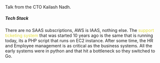 Talk from the CTO Kailash Nadh.

##### Tech Stack
There are no SAAS subscriptions, AWS is IAAS, nothing else. 
The <span style="color:#e1db3d">support ticketing system</span> that was started 10 years ago is the same that is running today, its a PHP script that runs on EC2 instance.
After some time, the HR and Employee management is as critical as the business systems.
All the early systems were in python and that hit a bottleneck so they switched to Go.